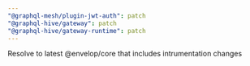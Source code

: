 ```yaml
---
"@graphql-mesh/plugin-jwt-auth": patch
"@graphql-hive/gateway": patch
"@graphql-hive/gateway-runtime": patch
---
```


Resolve to latest @envelop/core that includes intrumentation changes
  